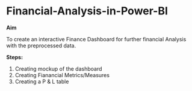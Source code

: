 # Financial-Analysis-in-Power-BI

**Aim** 

To create an interactive Finance Dashboard for further financial Analysis with the preprocessed data.

**Steps:**

1. Creating mockup of the dashboard
2. Creating Fianancial Metrics/Measures
3. Creating a P & L table






